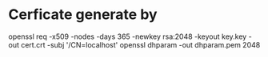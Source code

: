 # Cerficate generate by

openssl req -x509 -nodes -days 365 -newkey rsa:2048 -keyout  key.key -out  cert.crt -subj '/CN=localhost'
openssl dhparam -out dhparam.pem 2048
